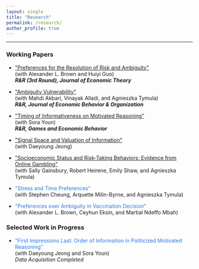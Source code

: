 ```yaml
---
layout: single
title: "Research"
permalink: /research/
author_profile: true
---
```


---

### Working Papers

- ["Preferences for the Resolution of Risk and Ambiguity"](https://papers.ssrn.com/sol3/papers.cfm?abstract_id=4092231)  
  (with Alexander L. Brown and Huiyi Guo)  
  **_R&R (3rd Round), Journal of Economic Theory_**
  
- ["Ambiguity Vulnerability"](https://papers.ssrn.com/sol3/papers.cfm?abstract_id=4655454)  
  (with Mahdi Akbari, Vinayak Alladi, and Agnieszka Tymula)  
  **_R&R, Journal of Economic Behavior & Organization_**

- ["Timing of Informativeness on Motivated Reasoning"](https://papers.ssrn.com/sol3/papers.cfm?abstract_id=5043225)  
  (with Sora Youn)  
  **_R&R, Games and Economic Behavior_**
  
- ["Signal Space and Valuation of Information"](https://papers.hyundamje.com/Signal_Space.pdf)  
  (with Daeyoung Jeong)

- ["Socioeconomic Status and Risk-Taking Behaviors: Evidence from Online Gambling"]()  
  (with Sally Gainsbury, Robert Heirene, Emily Shaw, and Agnieszka Tymula)
  
- <span style="color: #2a7ae2;">"Stress and Time Preferences"</span>   
  (with Stephen Cheung, Arquette Milin-Byrne, and Agnieszka Tymula)

- <span style="color: #2a7ae2;">"Preferences over Ambiguity in Vaccination Decision"</span>       
  (with Alexander L. Brown, Ceyhun Eksin, and Martial Ndeffo Mbah) 
   


### Selected Work in Progress

- <span style="color: #2a7ae2;">"First Impressions Last: Order of Information in Politicized Motivated Reasoning"</span>      
  (with Daeyoung Jeong and Sora Youn)   
  _Data Acquisition Completed_  
